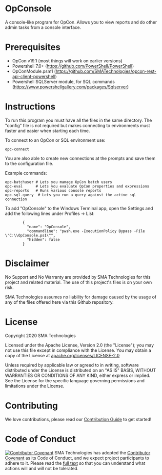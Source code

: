 # OpConsole
A console-like program for OpCon.  Allows you to view reports and do other admin tasks from a console interface.

# Prerequisites
* OpCon v19.1 (most things will work on earlier versions)
* Powershell 7.0+ (https://github.com/PowerShell/PowerShell)
* OpConModule.psm1 (https://github.com/SMATechnologies/opcon-rest-api-client-powershell)
* Powershell SQLServer module, for SQL commands (https://www.powershellgallery.com/packages/Sqlserver)

# Instructions
To run this program you must have all the files in the same directory.  The "config" file is not required but makes connecting to environments must faster and easier when starting each time.

To connect to an OpCon or SQL environment use:

```
opc-connect
```

You are also able to create new connections at the prompts and save them to the configuration file.

Example commands:
```
opc-batchuser # Lets you manage OpCon batch users
opc-eval      # Lets you evaluate OpCon properties and expressions
opc-reports   # Runs various console reports
opc-sql-query  # Lets you run a query against the active sql connection
```

To add "OpConsole" to the Windows Terminal app, open the Settings and add the following lines under Profiles -> List:

```
        {
          "name": "OpConsole",
          "commandline": "pwsh.exe -ExecutionPolicy Bypass -File \"C:\\OpConsole.ps1\"",
          "hidden": false
        }
```

# Disclaimer
No Support and No Warranty are provided by SMA Technologies for this project and related material. The use of this project's files is on your own risk.

SMA Technologies assumes no liability for damage caused by the usage of any of the files offered here via this Github repository.

# License
Copyright 2020 SMA Technologies

Licensed under the Apache License, Version 2.0 (the "License");
you may not use this file except in compliance with the License.
You may obtain a copy of the License at [apache.org/licenses/LICENSE-2.0](http://www.apache.org/licenses/LICENSE-2.0)

Unless required by applicable law or agreed to in writing, software
distributed under the License is distributed on an "AS IS" BASIS,
WITHOUT WARRANTIES OR CONDITIONS OF ANY KIND, either express or implied.
See the License for the specific language governing permissions and
limitations under the License.

# Contributing
We love contributions, please read our [Contribution Guide](CONTRIBUTING.md) to get started!

# Code of Conduct
[![Contributor Covenant](https://img.shields.io/badge/Contributor%20Covenant-v2.0%20adopted-ff69b4.svg)](code-of-conduct.md)
SMA Technologies has adopted the [Contributor Covenant](CODE_OF_CONDUCT.md) as its Code of Conduct, and we expect project participants to adhere to it. Please read the [full text](CODE_OF_CONDUCT.md) so that you can understand what actions will and will not be tolerated.
